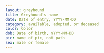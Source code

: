 ```yaml
---
layout: greyhound
title: Greyhound's name
date: Date of entry, YYYY-MM-DD
category: available, adopted, or deceased
color: Color
dob: Date of birth, YYYY-MM-DD
pic: name of pic, not path
sex: male or female
---
```

